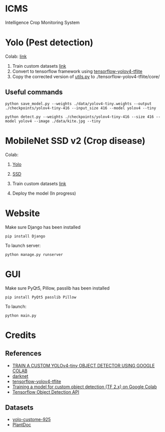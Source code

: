 # ICMS
Intelligence Crop Monitoring System

# Yolo (Pest detection)

Colab: [link](https://colab.research.google.com/drive/1s9fJ6iinkrNUkYxBil2mZuapegFuX0I7?usp=sharing)

1. Train custom datasets [link](https://medium.com/analytics-vidhya/train-a-custom-yolov4-tiny-object-detector-using-google-colab-b58be08c9593)
2. Convert to tensorflow framework using [tensorflow-yolov4-tflite](https://github.com/hunglc007/tensorflow-yolov4-tflite)
3. Copy the corrected version of [utils.py](pest_detection/utils.py) to ./tensorflow-yolov4-tflite/core/

## Useful commands
```
python save_model.py --weights ./data/yolov4-tiny.weights --output ./checkpoints/yolov4-tiny-416 --input_size 416 --model yolov4 --tiny

python detect.py --weights ./checkpoints/yolov4-tiny-416 --size 416 --model yolov4 --image ./data/kite.jpg --tiny

```
# MobileNet SSD v2 (Crop disease)

Colab:
1. [Yolo](https://colab.research.google.com/drive/1x9S9S_i2aMch_nu5KkL-a_TUmHIQCZhq?usp=sharing)
2. [SSD](https://colab.research.google.com/drive/1LlZ4-69XQk1XzIrjd7hI5QX1RCxKdbg-?usp=sharing)

1. Train custom datasets [link](https://medium.com/analytics-vidhya/training-a-model-for-custom-object-detection-tf-2-x-on-google-colab-4507f2cc6b80#6dfc)
2. Deploy the model (In progress)

# Website

Make sure Django has been installed

```
pip install Django
```

To launch server:

```
python manage.py runserver
```

# GUI

Make sure PyQt5, Pillow, passlib has been installed

```
pip install PyQt5 passlib Pillow
```

To launch:

```
python main.py
```

# Credits

## References
* [TRAIN A CUSTOM YOLOv4-tiny OBJECT DETECTOR USING GOOGLE COLAB](https://medium.com/analytics-vidhya/train-a-custom-yolov4-tiny-object-detector-using-google-colab-b58be08c9593)
* [darknet](https://github.com/AlexeyAB/darknet#yolo-v4-in-other-frameworks)
* [tensorflow-yolov4-tflite](https://github.com/hunglc007/tensorflow-yolov4-tflite)
* [Training a model for custom object detection (TF 2.x) on Google Colab](https://medium.com/analytics-vidhya/training-a-model-for-custom-object-detection-tf-2-x-on-google-colab-4507f2cc6b80#6dfc)
* [Tensorflow Object Detection API](https://github.com/tensorflow/models/)

## Datasets
* [yolo-custome-925](https://universe.roboflow.com/nirmani/yolo-custome-925)
* [PlantDoc](https://universe.roboflow.com/joseph-nelson/plantdoc)
